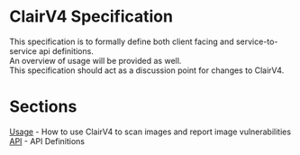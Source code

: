 # ClairV4 Specification 

This specification is to formally define both client facing and service-to-service api definitions.  
An overview of usage will be provided as well.  
This specification should act as a discussion point for changes to ClairV4.  

# Sections

[Usage](./usage.md) - How to use ClairV4 to scan images and report image vulnerabilities  
[API](./api.md) - API Definitions  


